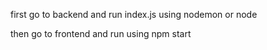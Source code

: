 first go to backend and run index.js using nodemon or node

then go to frontend and run using npm start

